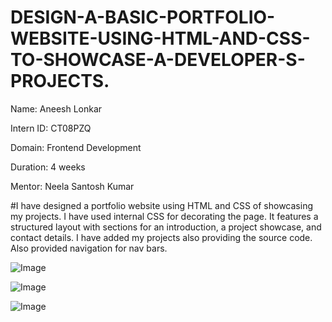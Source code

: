 # DESIGN-A-BASIC-PORTFOLIO-WEBSITE-USING-HTML-AND-CSS-TO-SHOWCASE-A-DEVELOPER-S-PROJECTS.

Name: Aneesh Lonkar

Intern ID: CT08PZQ

Domain: Frontend Development

Duration: 4 weeks

Mentor: Neela Santosh Kumar

#I have designed a portfolio website using HTML and CSS of showcasing my projects.
I have used internal CSS for decorating the page.
It features a structured layout with sections for an introduction, a project showcase, and contact details. 
I have added my projects also providing the source code.
Also provided navigation for nav bars.



![Image](https://github.com/user-attachments/assets/3f4ea1ba-b0d6-475e-9785-29c21563a3c6)

![Image](https://github.com/user-attachments/assets/80e8bafe-b77c-4f7e-9fb1-b0626caf650d)

![Image](https://github.com/user-attachments/assets/e1caae67-1db6-4c4c-b81c-b872c520932e)

